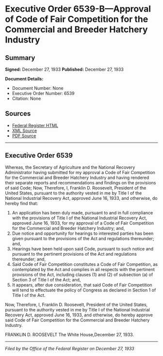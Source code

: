 # Executive Order 6539-B—Approval of Code of Fair Competition for the Commercial and Breeder Hatchery Industry

## Summary

**Signed:** December 27, 1933
**Published:** December 27, 1933

**Document Details:**
- Document Number: None
- Executive Order Number: 6539
- Citation: None

## Sources
- [Federal Register HTML](https://www.presidency.ucsb.edu/documents/executive-order-6539-b-approval-code-fair-competition-for-the-commercial-and-breeder)
- [XML Source](None)
- [PDF Source](None)

---

## Executive Order 6539

Whereas, the Secretary of Agriculture and the National Recovery Administrator having submitted for my approval a Code of Fair Competition for the Commercial and Breeder Hatchery Industry and having rendered their separate reports and recommendations and findings on the provisions of said Code;
Now, Therefore, I, Franklin D. Roosevelt, President of the United States, pursuant to the authority vested in me by Title I of the National Industrial Recovery Act, approved June 16, 1933, and otherwise, do hereby find that:
1. An application has been duly made, pursuant to and in full compliance with the provisions of Title I of the National Industrial Recovery Act, approved June 16, 1933, for my approval of a Code of Fair Competition for the Commercial and Breeder Hatchery Industry; and,
2. Due notice and opportunity for hearings to interested parties has been given pursuant to the provisions of the Act and regulations thereunder; and,
3. Hearings have been held upon said Code, pursuant to such notice and pursuant to the pertinent provisions of the Act and regulations thereunder; and,
4. Said Code of Fair Competition constitutes a Code of Fair Competition, as contemplated by the Act and complies in all respects with the pertinent provisions of the Act, including clauses (1) and (2) of subsection (a) of Section 3 of Title I of the Act; and,
5. It appears, after due consideration, that said Code of Fair Competition will tend to effectuate the policy of Congress as declared in Section 1 of Title I of the Act.

Now, Therefore, I, Franklin D. Roosevelt, President of the United States, pursuant to the authority vested in me by Title I of the National Industrial Recovery Act, approved June 16, 1933, and otherwise, do hereby approve said Code of Fair Competition for the Commercial and Breeder Hatchery Industry.

FRANKLIN D. ROOSEVELT
The White House,December 27, 1933.

---

*Filed by the Office of the Federal Register on December 27, 1933*
